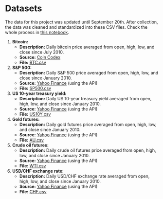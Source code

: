 # Datasets
The data for this project was updated until September 20th. After collection, the data was cleaned and standardized into these CSV files. Check the whole process in [this notebook](../notebooks/0_Data_preparation.ipynb).

1. **Bitcoin:**
    - **Description:** Daily bitcoin price averaged from open, high, low, and close since July 2010.
    - **Source:** [Coin Codex](https://coincodex.com/crypto/bitcoin/historical-data)
    - **File:** [BTC.csv](BTC.csv)
2. **S&P 500:**
    - **Description:** Daily S&P 500 price averaged from open, high, low, and close since January 2010.
    - **Source:** [Yahoo Finance](https://finance.yahoo.com/quote/%5EGSPC/history) (using the API)
    - **File:** [SP500.csv](SP500.csv)
3. **US 10-year treasury yield:**
    - **Description:** Daily US 10-year treasury yield averaged from open, high, low, and close since January 2010.
    - **Source:** [Yahoo Finance](https://finance.yahoo.com/quote/%5ETNX/history) (using the API)
    - **File:** [US10Y.csv](US10Y.csv)
4. **Gold futures:**
    - **Description:** Daily gold futures price averaged from open, high, low, and close since January 2010.
    - **Source:** [Yahoo Finance](https://finance.yahoo.com/quote/GC%3DF/history) (using the API)
    - **File:** [AU.csv](AU.csv)
5. **Crude oil futures:**
    - **Description:** Daily crude oil futures price averaged from open, high, low, and close since January 2010.
    - **Source:** [Yahoo Finance](https://finance.yahoo.com/quote/CL%3DF/history) (using the API)
    - **File:** [WTI.csv](WTI.csv)
6. **USD/CHF exchange rate:**
    - **Description:** Daily USD/CHF exchange rate averaged from open, high, low, and close since January 2010.
    - **Source:** [Yahoo Finance](https://finance.yahoo.com/quote/CHF=X/history) (using the API)
    - **File:** [CHF.csv](CHF.csv)
